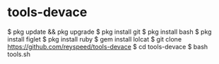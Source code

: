 # tools-devace

$ pkg update && pkg upgrade
$ pkg install git
$ pkg install bash
$ pkg install figlet
$ pkg install ruby
$ gem install lolcat
$ git clone https://github.com/reyspeed/tools-devace
$ cd tools-devace
$ bash tools.sh

